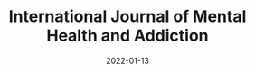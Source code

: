 ---
date: 2022-01-13
##
title:    International Journal of Mental Health and Addiction 
## Titel der Publikation, beispielweise The Lancet.
##
authors: 'Lardier, DT, Zuhl, MN, Holladay, KR, et al. '
##
status:   default
##
en:
  subtitle:   'A Latent Class Analysis of Mental Health Severity and Alcohol Consumption: Associations with COVID-19-Related Quarantining, Isolation, Suicidal Ideations, and Physical Activity'
  ##
  description: 'The present study examined latent class cluster group patterns based on measures of depression and anxiety symptom severity and alcohol consumption during the COVID-19 pandemic. Hypothesized correlates with latent class cluster groups including quarantining, self-isolation, suicidal ideations, sitting hours per day, and physical activity (vigorous intensity exercise in minutes per week) were examined. The delimited participant sample consisted of 606 university young adults 18 to 25 years of age (M = 21.24 ± 1.62). Latent cluster analysis (LCA) modeled patterns of depression and anxiety symptom severity and alcohol consumption during the COVID-19 pandemic. Between group analysis and multinomial logistic regression analysis were used to examine relationships between latent class clusters and correlates including quarantining, self-isolation, suicidal ideations, sitting hours per day, and physical activity (vigorous intensity exercise in minutes per week). LCA results showed that six latent cluster groups provided optimal model-to-date fit based on mental health symptom severity and alcohol consumption. Identified latent class clusters were as follows: cluster one = moderate anxiety and depression severity and moderate alcohol consumption (n = 156; 25.7%); cluster two = high mental health severity and alcohol consumption (n = 133; 21.9%); cluster three = low mental health symptoms and moderate alcohol consumption (n = 105; 17.3%); cluster four = lowest mental health severity and alcohol consumption (n = 95; 15.7%); cluster five = moderate depression severity, low anxiety severity, and low alcohol consumptions (n = 74; 12.2%); and cluster six = moderate anxiety severity, low depression severity, and low alcohol consumption (n = 43; 7.1%). Multinomial logistic regression analysis results found that quarantining, self-isolation, suicidal ideations, sedentary behavior, and physical activity were differentially associated with cluster group membership. Findings from this study demonstrate associations between COVID-19 public health restrictions, suicidal ideations, and declines in mental health and increases in alcohol consumption among young adult university students.'
  ## 
  tags:    [COVID-19, mental health, depression, anxiety, alcohol use, quarantining, suicidality, physical activity]
## 
de: 
  ##
  subtitle:   'Eine latente Clusteralyse des Schweregrads der psychischen Gesundheit und des Alkoholkonsums: Assoziationen mit COVID-19-bezogenem Quarantäneverhalten, Isolation, Selbstmordgedanken und körperlicher Aktivität'
  ##
  description: 'Die vorliegende Studie untersuchte latente Klassen-Cluster-Gruppenmuster auf der Grundlage von Messungen des Schweregrads von Depressionen und Angstsymptomen sowie des Alkoholkonsums während der COVID-19-Pandemie. Untersucht wurden hypothetische Korrelate mit Latent-Class-Cluster-Gruppen, darunter Quarantäne, Selbstisolation, Suizidgedanken, Sitzstunden pro Tag und körperliche Aktivität (intensive Bewegung in Minuten pro Woche). Die eingeschränkte Teilnehmerstichprobe bestand aus 606 jungen Erwachsenen im Alter von 18 bis 25 Jahren (M = 21,24 ± 1,62). Die latente Clusteranalyse (LCA) modellierte Muster der Schwere von Depressions- und Angstsymptomen und des Alkoholkonsums während der COVID-19-Pandemie. Die Analyse zwischen den Gruppen und die multinomiale logistische Regressionsanalyse wurden verwendet, um die Beziehungen zwischen latenten Klassenclustern und Korrelaten wie Quarantäne, Selbstisolation, Suizidgedanken, Sitzstunden pro Tag und körperliche Aktivität (Intensität der körperlichen Betätigung in Minuten pro Woche) zu untersuchen. Die LCA-Ergebnisse zeigten, dass sechs latente Clustergruppen eine optimale Anpassung des Modells an den Schweregrad der psychischen Gesundheitssymptome und den Alkoholkonsum boten. Es wurden folgende latente Klassencluster identifiziert: Cluster eins = mäßiger Schweregrad von Angst und Depression und mäßiger Alkoholkonsum (n = 156; 25,7 %); Cluster zwei = hoher Schweregrad der psychischen Gesundheit und Alkoholkonsum (n = 133; 21,9 %); Cluster drei = geringe psychische Gesundheitssymptome und mäßiger Alkoholkonsum (n = 105; 17. 3%); Cluster vier = niedrigster Schweregrad der psychischen Gesundheit und Alkoholkonsum (n = 95; 15,7%); Cluster fünf = mittlerer Schweregrad der Depression, niedriger Schweregrad der Angst und niedriger Alkoholkonsum (n = 74; 12,2%); und Cluster sechs = mittlerer Schweregrad der Angst, niedriger Schweregrad der Depression und niedriger Alkoholkonsum (n = 43; 7,1%). Die Ergebnisse der multinomialen logistischen Regressionsanalyse zeigten, dass Quarantäne, Selbstisolation, Suizidgedanken, sitzendes Verhalten und körperliche Aktivität in unterschiedlichem Maße mit der Zugehörigkeit zu einer Gruppe assoziiert waren. Die Ergebnisse dieser Studie zeigen Zusammenhänge zwischen COVID-19-Beschränkungen im Bereich der öffentlichen Gesundheit, Suizidgedanken und einer Verschlechterung der psychischen Gesundheit sowie einer Zunahme des Alkoholkonsums bei jungen erwachsenen Universitätsstudenten.'
  ## 
  ##
  tags:     [COVID-19, psychische Gesundheit, Depression, Angst, Alkoholkonsum, Quarantäne, Suizidalität, körperliche Aktivität]
##
group:  "Interventions"
##
credit:      https://doi.org/10.1007/s11469-021-00722-9
##
## 2020-09-30_10.1038_s41590-020-00808-x.md
---